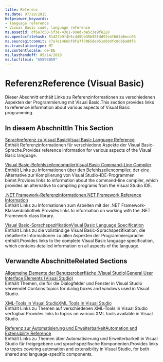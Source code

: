 ```yaml
---
title: Referenz
ms.date: 07/20/2015
helpviewer_keywords:
- language reference
- Visual Basic code, language reference
ms.assetid: df6e7c50-5f3e-4381-98ed-ba5c3e9fe228
ms.openlocfilehash: 5142fb9f4b5cd49bb35b58fdd92e4fb84b8ecc03
ms.sourcegitcommit: c7a7e1468bf0fa7f7065de951d60dfc8d5ba89f5
ms.translationtype: MT
ms.contentlocale: de-DE
ms.lasthandoff: 05/14/2019
ms.locfileid: "65593059"
---
```

# <a name="reference-visual-basic"></a><span data-ttu-id="d3f33-102">Referenz</span><span class="sxs-lookup"><span data-stu-id="d3f33-102">Reference (Visual Basic)</span></span>
<span data-ttu-id="d3f33-103">Dieser Abschnitt enthält Links zu Referenzinformationen zu verschiedenen Aspekten der Programmierung mit Visual Basic.</span><span class="sxs-lookup"><span data-stu-id="d3f33-103">This section provides links to reference information about various aspects of Visual Basic programming.</span></span>  
  
## <a name="in-this-section"></a><span data-ttu-id="d3f33-104">In diesem Abschnitt</span><span class="sxs-lookup"><span data-stu-id="d3f33-104">In This Section</span></span>  
 [<span data-ttu-id="d3f33-105">Sprachreferenz zu Visual Basic</span><span class="sxs-lookup"><span data-stu-id="d3f33-105">Visual Basic Language Reference</span></span>](../../visual-basic/language-reference/index.md)  
 <span data-ttu-id="d3f33-106">Enthält Referenzinformationen für verschiedene Aspekte der Visual Basic-Sprache.</span><span class="sxs-lookup"><span data-stu-id="d3f33-106">Provides reference information for various aspects of the Visual Basic language.</span></span>  
  
 [<span data-ttu-id="d3f33-107">Visual Basic-Befehlszeilencompiler</span><span class="sxs-lookup"><span data-stu-id="d3f33-107">Visual Basic Command-Line Compiler</span></span>](../../visual-basic/reference/command-line-compiler/index.md)  
 <span data-ttu-id="d3f33-108">Enthält Links zu Informationen über den Befehlszeilencompiler, der eine Alternative zur Kompilierung von Visual Studio-IDE-Programmen bietet.</span><span class="sxs-lookup"><span data-stu-id="d3f33-108">Provides links to information about the command-line compiler, which provides an alternative to compiling programs from the Visual Studio IDE.</span></span>  
  
 [<span data-ttu-id="d3f33-109">.NET Framework-Referenzinformationen</span><span class="sxs-lookup"><span data-stu-id="d3f33-109">.NET Framework Reference Information</span></span>](../../visual-basic/reference/net-framework-reference-information.md)  
 <span data-ttu-id="d3f33-110">Enthält Links zu Informationen zum Arbeiten mit der .NET Framework-Klassenbibliothek.</span><span class="sxs-lookup"><span data-stu-id="d3f33-110">Provides links to information on working with the .NET Framework class library.</span></span>  
  
 [<span data-ttu-id="d3f33-111">Visual Basic-Sprachspezifikation</span><span class="sxs-lookup"><span data-stu-id="d3f33-111">Visual Basic Language Specification</span></span>](../../visual-basic/reference/language-specification/index.md)  
 <span data-ttu-id="d3f33-112">Enthält Links zu die vollständige Visual Basic-Sprachspezifikation, die detaillierte Informationen zu allen Aspekten der Programmiersprache enthält.</span><span class="sxs-lookup"><span data-stu-id="d3f33-112">Provides links to the complete Visual Basic language specification, which contains detailed information on all aspects of the language.</span></span>  
  
## <a name="related-sections"></a><span data-ttu-id="d3f33-113">Verwandte Abschnitte</span><span class="sxs-lookup"><span data-stu-id="d3f33-113">Related Sections</span></span>  
 [<span data-ttu-id="d3f33-114">Allgemeine Elemente der Benutzeroberfläche (Visual Studio)</span><span class="sxs-lookup"><span data-stu-id="d3f33-114">General User Interface Elements (Visual Studio)</span></span>](/visualstudio/ide/reference/general-user-interface-elements-visual-studio)  
 <span data-ttu-id="d3f33-115">Enthält Themen, die für die Dialogfelder und Fenster in Visual Studio verwendet.</span><span class="sxs-lookup"><span data-stu-id="d3f33-115">Contains topics for dialog boxes and windows used in Visual Studio.</span></span>  
  
 [<span data-ttu-id="d3f33-116">XML-Tools in Visual Studio</span><span class="sxs-lookup"><span data-stu-id="d3f33-116">XML Tools in Visual Studio</span></span>](/visualstudio/xml-tools/xml-tools-in-visual-studio)  
 <span data-ttu-id="d3f33-117">Enthält Links zu Themen auf verschiedenen XML-Tools in Visual Studio verfügbar.</span><span class="sxs-lookup"><span data-stu-id="d3f33-117">Provides links to topics on various XML tools available in Visual Studio.</span></span>  
  
 [<span data-ttu-id="d3f33-118">Referenz zur Automatisierung und Erweiterbarkeit</span><span class="sxs-lookup"><span data-stu-id="d3f33-118">Automation and Extensibility Reference</span></span>](/visualstudio/extensibility/extensibility-in-visual-studio)  
 <span data-ttu-id="d3f33-119">Enthält Links zu Themen über Automatisierung und Erweiterbarkeit in Visual Studio für freigegebene und sprachspezifische Komponenten.</span><span class="sxs-lookup"><span data-stu-id="d3f33-119">Provides links to topics covering automation and extensibility in Visual Studio, for both shared and language-specific components.</span></span>
